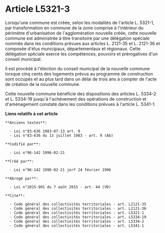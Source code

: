 # Article L5321-3

Lorsqu'une commune est créée, selon les modalités de l'article L. 5321-1, par transformation en commune de la zone comprise à
l'intérieur du périmètre d'urbanisation de l'agglomération nouvelle créée, cette nouvelle commune est administrée à titre
transitoire par une délégation spéciale nommée dans les conditions prévues aux articles L. 2121-35 et L. 2121-36 et composée
d'élus municipaux, départementaux et régionaux. Cette délégation spéciale exerce les compétences, pouvoirs et prérogatives
d'un conseil municipal. 

Il est procédé à l'élection du conseil municipal de la nouvelle commune lorsque cinq cents des logements prévus au programme
de construction sont occupés et au plus tard dans un délai de trois ans à compter de l'acte de création de la nouvelle
commune. 

Cette nouvelle commune bénéficie des dispositions des articles L. 5334-2 et L. 5334-19 jusqu'à l'achèvement des opérations de
construction et d'aménagement constaté dans les conditions prévues à l'article L. 5341-1.

**Liens relatifs à cet article**

	**Anciens textes**:

	  - Loi n°83-636 1983-07-13 art. 9
	  - Loi n°83-636 du 13 juillet 1983 - art. 9 (Ab)

	**Codifié par**:

	  - Loi n°96-142 1996-02-21

	**Créé par**:

	  - Loi n°96-142 1996-02-21 jorf 24 février 1996

	**Abrogé par**:

	  - Loi n°2015-991 du 7 août 2015 - art. 44 (VD)

	**Cite**:

	  - Code général des collectivités territoriales - art. L2121-35
	  - Code général des collectivités territoriales - art. L2121-36
	  - Code général des collectivités territoriales - art. L5321-1
	  - Code général des collectivités territoriales - art. L5334-19
	  - Code général des collectivités territoriales - art. L5334-2
	  - Code général des collectivités territoriales - art. L5341-1

